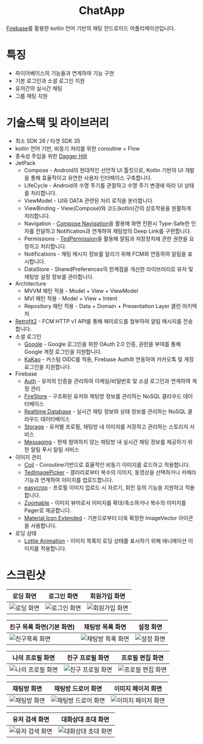 # <div align=center>ChatApp</div>
[Firebase](https://firebase.google.com/)를 활용한 kotlin 언어 기반의 채팅 안드로이드 어플리케이션입니다.

# 특징

* 파이어베이스의 기능들과 연계하여 기능 구현
* 기본 로그인과 소셜 로그인 지원
* 유저간의 실시간 채팅
* 그룹 채팅 지원

# 기술스택 및 라이브러리

* 최소 SDK 26 / 타겟 SDK 35
* kotlin 언어 기반, 비동기 처리를 위한 coroutine + Flow
* 종속성 주입을 위한 [Dagger Hilt](https://dagger.dev/hilt/)
* JetPack
  * Compose - Android의 현대적인 선언적 UI 툴킷으로, Kotlin 기반의 UI 개발을 통해 효율적이고 유연한 사용자 인터페이스 구축합니다.
  * LifeCycle - Android의 수명 주기를 관찰하고 수명 주기 변경에 따라 UI 상태를 처리합니다.
  * ViewModel - UI와 DATA 관련된 처리 로직을 분리합니다.
  * ViewBinding - View(Compose)와 코드(kotlin)간의 상호작용을 원활하게 처리합니다.
  * Navigation - [Compose Navigation](https://developer.android.com/develop/ui/compose/navigation?hl=ko)을 활용해 화면 전환시 Type-Safe한 인자를 전달하고 Notification과 연계하여 채팅방의 Deep Link를 구현합니다.
  * Permissions - [TedPermission](https://github.com/ParkSangGwon/TedPermission)을 활용해 알림과 저장장치에 관한 권한을 요청하고 처리합니다.
  * Notifications - 채팅 메시지 정보를 알리기 위해 FCM와 연동하여 알림을 표시합니다.
  * DataStore - SharedPreferences의 한계점을 개선한 라이브러리로 유저 및 채팅방 설정 정보를 관리합니다.
* Architecture
  * MVVM 패턴 적용 - Model + View + ViewModel
  * MVI 패턴 적용 - Model + View + Intent
  * Repository 패턴 적용 - Data + Domain + Presentation Layer 클린 아키텍처
* [Retrofit2](https://github.com/square/retrofit) - FCM HTTP v1 API를 통해 페이로드를 첨부하여 알림 메시지를 전송합니다.
* 소셜 로그인
  * [Google](https://github.com/googleapis/google-auth-library-java) - Google 로그인을 위한 OAuth 2.0 인증, 권한을 부여를 통해 Google 계정 로그인을 지원합니다.
  * [KaKao](https://developers.kakao.com/docs/latest/ko/kakaologin/common) - 커스텀 OIDC를 적용, Firebase Auth와 연동하여 카카오톡 및 계정 로그인을 지원합니다.
* Firebase
  * [Auth](https://firebase.google.com/docs/auth?hl=ko) - 유저의 인증을 관리하여 이메일/비밀번호 및 소셜 로그인과 연계하여 계정 관리
  * [FireStore](https://firebase.google.com/docs/firestore?hl=ko) - 구조화된 유저와 채팅방 정보를 관리하는 NoSQL 클라우드 데이터베이스
  * [Realtime Database](https://firebase.google.com/docs/database/android/start?hl=ko) - 실시간 채팅 정보와 상태 정보를 관리하는 NoSQL 클라우드 데이터베이스
  * [Storage](https://firebase.google.com/docs/storage/android/start?hl=ko) - 유저별 프로필, 채팅방 내 이미지를 저장하고 관리하는 스토리지 서비스
  * [Messaging](https://firebase.google.com/docs/cloud-messaging/android/client?hl=ko) - 현재 참여하지 않는 채팅방 내 실시간 채팅 정보를 제공하기 위한 알림 푸시 알림 서비스
* 이미지 관리
  * [Coil](https://coil-kt.github.io/coil/README-ko/) - Coroutine기반으로 효율적인 비동기 이미지를 로드하고 적용합니다.
  * [TedImagePicker](https://github.com/ParkSangGwon/TedImagePicker) - 갤러리로부터 복수의 이미지, 동영상을 선택하거나 카메라 기능과 연계하여 이미지를 업로드합니다.
  * [easycrop](https://github.com/mr0xf00/easycrop) - 프로필 이미지 업로드 시 자르기, 회전 등의 기능을 지원하고 적용합니다.
  * [Zoomable](https://github.com/usuiat/Zoomable) -  이미지 뷰어로서 이미지를 확대/축소하거나 복수의 이미지를 Pager로 제공합니다.
  * [Material Icon Extended](https://fonts.google.com/icons) - 기본으로부터 더욱 확장한 ImageVector 아이콘을 사용합니다.
* 로딩 상태
  * [Lottie Animation](https://github.com/airbnb/lottie-android) - 이미지 목록의 로딩 상태를 표시하기 위해 애니메이션 이미지를 적용합니다.

# 스크린샷


| 로딩 화면                                                                                     | 로그인 화면                                                                                     | 회원가입 화면                                                                                     |
| --------------------------------------------------------------------------------------------- | ----------------------------------------------------------------------------------------------- | ------------------------------------------------------------------------------------------------- |
| ![로딩 화면](https://github.com/user-attachments/assets/f14ce3e0-a509-45c3-ad14-c6ee96abc65f) | ![로그인 화면](https://github.com/user-attachments/assets/f335fe1e-7d27-462a-aa59-f0adf3569b65) | ![회원가입 화면](https://github.com/user-attachments/assets/5f7f1631-8e2c-4414-aaee-d1b71ec3f6a8) |


| 친구 목록 화면(기본 화면)                                                                         | 채팅방 목록 화면                                                                                     | 설정 화면                                                                                     |
| ------------------------------------------------------------------------------------------------- | ---------------------------------------------------------------------------------------------------- | --------------------------------------------------------------------------------------------- |
| ![친구목록 화면](https://github.com/user-attachments/assets/2f618c2b-af85-4d86-bc4e-39206440e4b4) | ![채팅방 목록 화면](https://github.com/user-attachments/assets/545dba3f-3cba-413e-87f0-636b901fd8e9) | ![설정 화면](https://github.com/user-attachments/assets/9f89c0ab-0b77-47da-be7c-16b717f61dcd) |


| 나의 프로필 화면                                                                                     | 친구 프로필 화면                                                                                     | 프로필 편집 화면                                                                                     |
| ---------------------------------------------------------------------------------------------------- | ---------------------------------------------------------------------------------------------------- | ---------------------------------------------------------------------------------------------------- |
| ![나의 프로필 화면](https://github.com/user-attachments/assets/48569a5e-bbe9-406f-a0df-092ca379704b) | ![친구 프로필 화면](https://github.com/user-attachments/assets/fe13d008-8a6a-4186-b616-9777d84f16c3) | ![프로필 편집 화면](https://github.com/user-attachments/assets/96b1506a-67bf-4dc1-acb9-60bb7c49c68e) |


| 채팅방 화면                                                                                     | 채팅방 드로어 화면                                                                                     | 이미지 페이저 화면                                                                                     |
| ----------------------------------------------------------------------------------------------- | ------------------------------------------------------------------------------------------------------ | ------------------------------------------------------------------------------------------------------ |
| ![채팅방 화면](https://github.com/user-attachments/assets/6dfb38e4-1cc5-4c3e-949a-03edafd60ea7) | ![채팅방 드로어 화면](https://github.com/user-attachments/assets/117dc811-83db-4eac-8be0-b17511a5f161) | ![이미지 페이저 화면](https://github.com/user-attachments/assets/d93155c1-df05-4e58-918b-a67938f4b190) |


| 유저 검색 화면                                                                                     | 대화상대 초대 화면                                                                                     |
| -------------------------------------------------------------------------------------------------- | ------------------------------------------------------------------------------------------------------ |
| ![유저 검색 화면](https://github.com/user-attachments/assets/632c093f-f0eb-44d8-b96d-2f07f64a36d4) | ![대화상대 초대 화면](https://github.com/user-attachments/assets/9caf1e14-4163-4cec-81b6-ed45bd274831) |
